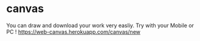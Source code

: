 # canvas
You can draw and download your work very easliy.
Try with your Mobile or PC !
https://web-canvas.herokuapp.com/canvas/new

